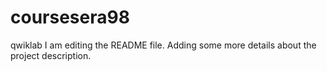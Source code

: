 # coursesera98
qwiklab
I am editing the README file. Adding some more details about the project description.
